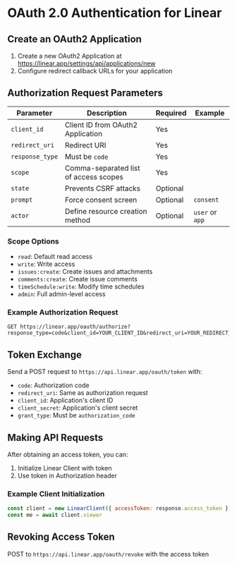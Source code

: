 # OAuth 2.0 Authentication for Linear

## Create an OAuth2 Application
1. Create a new OAuth2 Application at https://linear.app/settings/api/applications/new
2. Configure redirect callback URLs for your application

## Authorization Request Parameters

| Parameter | Description | Required | Example |
|-----------|-------------|----------|---------|
| `client_id` | Client ID from OAuth2 Application | Yes | |
| `redirect_uri` | Redirect URI | Yes | |
| `response_type` | Must be `code` | Yes | |
| `scope` | Comma-separated list of access scopes | Yes | |
| `state` | Prevents CSRF attacks | Optional | |
| `prompt` | Force consent screen | Optional | `consent` |
| `actor` | Define resource creation method | Optional | `user` or `app` |

### Scope Options
- `read`: Default read access
- `write`: Write access
- `issues:create`: Create issues and attachments
- `comments:create`: Create issue comments
- `timeSchedule:write`: Modify time schedules
- `admin`: Full admin-level access

### Example Authorization Request
```
GET https://linear.app/oauth/authorize?response_type=code&client_id=YOUR_CLIENT_ID&redirect_uri=YOUR_REDIRECT_URL&state=SECURE_RANDOM&scope=read,write
```

## Token Exchange
Send a POST request to `https://api.linear.app/oauth/token` with:
- `code`: Authorization code
- `redirect_uri`: Same as authorization request
- `client_id`: Application's client ID
- `client_secret`: Application's client secret
- `grant_type`: Must be `authorization_code`

## Making API Requests
After obtaining an access token, you can:
1. Initialize Linear Client with token
2. Use token in Authorization header

### Example Client Initialization
```javascript
const client = new LinearClient({ accessToken: response.access_token })
const me = await client.viewer
```

## Revoking Access Token
POST to `https://api.linear.app/oauth/revoke` with the access token
